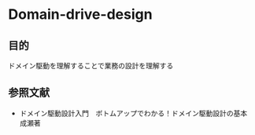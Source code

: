 # Domain-drive-design

## 目的

ドメイン駆動を理解することで業務の設計を理解する

## 参照文献

- ドメイン駆動設計入門　ボトムアップでわかる！ドメイン駆動設計の基本　成瀬著
